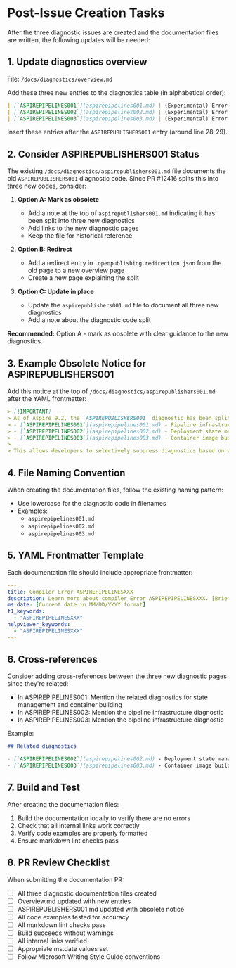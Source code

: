 # Post-Issue Creation Tasks

After the three diagnostic issues are created and the documentation files are written, the following updates will be needed:

## 1. Update diagnostics overview

File: `/docs/diagnostics/overview.md`

Add these three new entries to the diagnostics table (in alphabetical order):

```markdown
| [`ASPIREPIPELINES001`](aspirepipelines001.md) | (Experimental) Error | <span id="ASPIREPIPELINES001"></span> Pipeline infrastructure APIs are experimental and subject to change. |
| [`ASPIREPIPELINES002`](aspirepipelines002.md) | (Experimental) Error | <span id="ASPIREPIPELINES002"></span> Deployment state management APIs are experimental and subject to change. |
| [`ASPIREPIPELINES003`](aspirepipelines003.md) | (Experimental) Error | <span id="ASPIREPIPELINES003"></span> Container image building APIs are experimental and subject to change. |
```

Insert these entries after the `ASPIREPUBLISHERS001` entry (around line 28-29).

## 2. Consider ASPIREPUBLISHERS001 Status

The existing `/docs/diagnostics/aspirepublishers001.md` file documents the old `ASPIREPUBLISHERS001` diagnostic code. Since PR #12416 splits this into three new codes, consider:

1. **Option A: Mark as obsolete**
   - Add a note at the top of `aspirepublishers001.md` indicating it has been split into three new diagnostics
   - Add links to the new diagnostic pages
   - Keep the file for historical reference

2. **Option B: Redirect**
   - Add a redirect entry in `.openpublishing.redirection.json` from the old page to a new overview page
   - Create a new page explaining the split

3. **Option C: Update in place**
   - Update the `aspirepublishers001.md` file to document all three new diagnostics
   - Add a note about the diagnostic code split

**Recommended:** Option A - mark as obsolete with clear guidance to the new diagnostics.

## 3. Example Obsolete Notice for ASPIREPUBLISHERS001

Add this notice at the top of `/docs/diagnostics/aspirepublishers001.md` after the YAML frontmatter:

```markdown
> [!IMPORTANT]
> As of Aspire 9.2, the `ASPIREPUBLISHERS001` diagnostic has been split into three more specific diagnostics:
> - [`ASPIREPIPELINES001`](aspirepipelines001.md) - Pipeline infrastructure APIs
> - [`ASPIREPIPELINES002`](aspirepipelines002.md) - Deployment state management APIs
> - [`ASPIREPIPELINES003`](aspirepipelines003.md) - Container image building APIs
>
> This allows developers to selectively suppress diagnostics based on which specific experimental features they're using.
```

## 4. File Naming Convention

When creating the documentation files, follow the existing naming pattern:
- Use lowercase for the diagnostic code in filenames
- Examples:
  - `aspirepipelines001.md`
  - `aspirepipelines002.md`
  - `aspirepipelines003.md`

## 5. YAML Frontmatter Template

Each documentation file should include appropriate frontmatter:

```yaml
---
title: Compiler Error ASPIREPIPELINESXXX
description: Learn more about compiler Error ASPIREPIPELINESXXX. [Brief description of what the diagnostic indicates].
ms.date: [Current date in MM/DD/YYYY format]
f1_keywords:
  - "ASPIREPIPELINESXXX"
helpviewer_keywords:
  - "ASPIREPIPELINESXXX"
---
```

## 6. Cross-references

Consider adding cross-references between the three new diagnostic pages since they're related:

- In ASPIREPIPELINES001: Mention the related diagnostics for state management and container building
- In ASPIREPIPELINES002: Mention the pipeline infrastructure diagnostic
- In ASPIREPIPELINES003: Mention the pipeline infrastructure diagnostic

Example:

```markdown
## Related diagnostics

- [`ASPIREPIPELINES002`](aspirepipelines002.md) - Deployment state management
- [`ASPIREPIPELINES003`](aspirepipelines003.md) - Container image building
```

## 7. Build and Test

After creating the documentation files:

1. Build the documentation locally to verify there are no errors
2. Check that all internal links work correctly
3. Verify code examples are properly formatted
4. Ensure markdown lint checks pass

## 8. PR Review Checklist

When submitting the documentation PR:

- [ ] All three diagnostic documentation files created
- [ ] Overview.md updated with new entries
- [ ] ASPIREPUBLISHERS001.md updated with obsolete notice
- [ ] All code examples tested for accuracy
- [ ] All markdown lint checks pass
- [ ] Build succeeds without warnings
- [ ] All internal links verified
- [ ] Appropriate ms.date values set
- [ ] Follow Microsoft Writing Style Guide conventions
